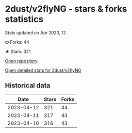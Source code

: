 # 2dust/v2flyNG - stars & forks statistics

Stats updated on Apr 2023, 12

☋ Forks: 44

★ Stars: 321

[Open repository](https://github.com/2dust/v2flyNG)

[Open detailed stats for 2dust/v2flyNG](https://reviewgithub.com/rep/2dust/v2flyNG)

## Historical data
| Date | Stars | Forks |
|------|-------|-------|
| 2023-04-12 | 321 | 44 | 
| 2023-04-11 | 317 | 43 | 
| 2023-04-10 | 316 | 43 | 


